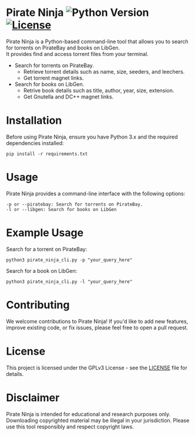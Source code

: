 # Pirate Ninja ![Python Version](https://img.shields.io/badge/python-3.8%2B-blue) [![License](https://img.shields.io/badge/license-GPLv3-green)](LICENSE)
Pirate Ninja is a Python-based command-line tool that allows you to search for torrents on PirateBay and books on LibGen.  
It provides find and access torrent files from your terminal.  

* Search for torrents on PirateBay.
    * Retrieve torrent details such as name, size, seeders, and leechers.
    * Get torrent magnet links.
* Search for books on LibGen.
    * Retrive book details such as title, author, year, size, extension.
    * Get Gnutella and DC++ magnet links.

# Installation
Before using Pirate Ninja, ensure you have Python 3.x and the required dependencies installed:

    pip install -r requirements.txt


# Usage
Pirate Ninja provides a command-line interface with the following options:

    -p or --piratebay: Search for torrents on PirateBay.
    -l or --libgen: Search for books on LibGen

# Example Usage
Search for a torrent on PirateBay:

    python3 pirate_ninja_cli.py -p "your_query_here"

Search for a book on LibGen:

    python3 pirate_ninja_cli.py -l "your_query_here"

# Contributing
We welcome contributions to Pirate Ninja! If you'd like to add new features, improve existing code, or fix issues, please feel free to open a pull request.

# License
This project is licensed under the GPLv3 License - see the [LICENSE](LICENSE) file for details.

# Disclaimer
Pirate Ninja is intended for educational and research purposes only. Downloading copyrighted material may be illegal in your jurisdiction. Please use this tool responsibly and respect copyright laws.
